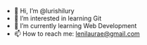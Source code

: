 - 👋 Hi, I’m @lurishilury
- 👀 I’m interested in learning Git
- 🌱 I’m currently learning Web Development
- 📫 How to reach me: lenilaurae@gmail.com

<!---
lurishilury/lurishilury is a ✨ special ✨ repository because its `README.md` (this file) appears on your GitHub profile.
You can click the Preview link to take a look at your changes.
--->
